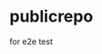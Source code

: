 # publicrepo
for e2e test





















































































































































































































































































































































































































































































































































































































































































































































































































































































































































































































































































































































































































































































































































































































































































































































































































































































































































































































































































































































































































































































































































































































































































































































































































































































































































































































































































































































































































































































































































































































































































































































































































































































































































































































































































































































































































































































































































































































































































































































































































































































